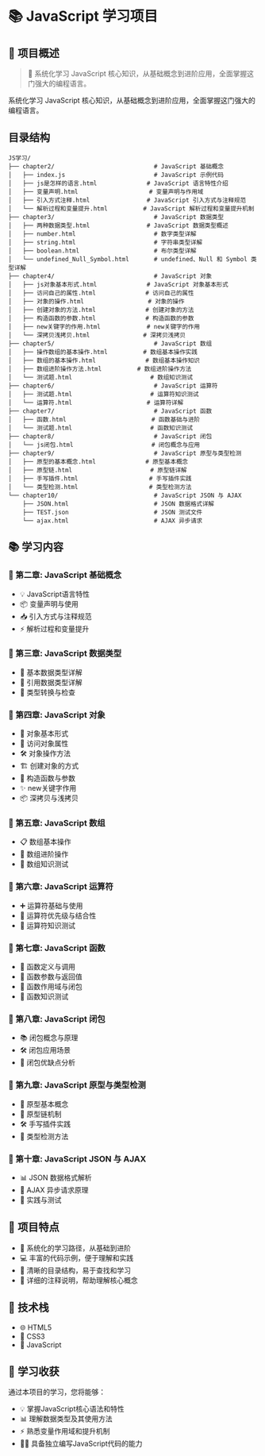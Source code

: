 # 📚 JavaScript 学习项目

## 🎯 项目概述

> 🌟 系统化学习 JavaScript 核心知识，从基础概念到进阶应用，全面掌握这门强大的编程语言。

系统化学习 JavaScript 核心知识，从基础概念到进阶应用，全面掌握这门强大的编程语言。

## 目录结构

```
JS学习/
├── chapter2/                            # JavaScript 基础概念
│   ├── index.js                         # JavaScript 示例代码
│   ├── js是怎样的语言.html              # JavaScript 语言特性介绍
│   ├── 变量声明.html                    # 变量声明与作用域
│   ├── 引入方式注释.html                # JavaScript 引入方式与注释规范
│   └── 解析过程和变量提升.html          # JavaScript 解析过程和变量提升机制
├── chapter3/                            # JavaScript 数据类型
│   ├── 两种数据类型.html                # JavaScript 数据类型概述
│   ├── number.html                      # 数字类型详解
│   ├── string.html                      # 字符串类型详解
│   ├── boolean.html                     # 布尔类型详解
│   └── undefined_Null_Symbol.html       # undefined、Null 和 Symbol 类型详解
├── chapter4/                            # JavaScript 对象
│   ├── js对象基本形式.html              # JavaScript 对象基本形式
│   ├── 访问自己的属性.html              # 访问自己的属性
│   ├── 对象的操作.html                  # 对象的操作
│   ├── 创建对象的方法.html              # 创建对象的方法
│   ├── 构造函数的参数.html              # 构造函数的参数
│   ├── new关键字的作用.html             # new关键字的作用
│   └── 深拷贝浅拷贝.html               # 深拷贝浅拷贝
├── chapter5/                            # JavaScript 数组
│   ├── 操作数组的基本操作.html          # 数组基本操作实践
│   ├── 数组的基本操作.html              # 数组基本操作知识
│   ├── 数组进阶操作方法.html          # 数组进阶操作方法
│   └── 测试题.html                      # 数组知识测试
├── chapter6/                            # JavaScript 运算符
│   ├── 测试题.html                      # 运算符知识测试
│   └── 运算符.html                     # 运算符详解
├── chapter7/                            # JavaScript 函数
│   ├── 函数.html                        # 函数基础与进阶
│   └── 测试题.html                      # 函数知识测试
├── chapter8/                            # JavaScript 闭包
│   └── js闭包.html                      # 闭包概念与应用
├── chapter9/                            # JavaScript 原型与类型检测
│   ├── 原型的基本概念.html              # 原型基本概念
│   ├── 原型链.html                      # 原型链详解
│   ├── 手写插件.html                    # 手写插件实践
│   └── 类型检测.html                    # 类型检测方法
└── chapter10/                           # JavaScript JSON 与 AJAX
    ├── JSON.html                        # JSON 数据格式详解
    ├── TEST.json                        # JSON 测试文件
    └── ajax.html                        # AJAX 异步请求
```

## 📚 学习内容

### 📘 第二章: JavaScript 基础概念
- 💡 JavaScript语言特性
- 📦 变量声明与使用
- 📥 引入方式与注释规范
- ⚡ 解析过程和变量提升

### 📗 第三章: JavaScript 数据类型
- 🔢 基本数据类型详解
- 📎 引用数据类型详解
- 🔄 类型转换与检查

### 📙 第四章: JavaScript 对象
- 🧱 对象基本形式
- 🔑 访问对象属性
- 🛠️ 对象操作方法
- 🏗️ 创建对象的方式
- 🎯 构造函数与参数
- ✨ new关键字作用
- 📦 深拷贝与浅拷贝

### 📕 第五章: JavaScript 数组
- 📋 数组基本操作
- 🚀 数组进阶操作
- 📝 数组知识测试

### 📒 第六章: JavaScript 运算符
- ➕ 运算符基础与使用
- 🧮 运算符优先级与结合性
- 📝 运算符知识测试

### 📓 第七章: JavaScript 函数
- 📝 函数定义与调用
- 🎁 函数参数与返回值
- 🔄 函数作用域与闭包
- 📝 函数知识测试

### 📜 第八章: JavaScript 闭包
- 📚 闭包概念与原理
- 🛠️ 闭包应用场景
- 📝 闭包优缺点分析

### 📃 第九章: JavaScript 原型与类型检测
- 🧩 原型基本概念
- 🔗 原型链机制
- 🛠️ 手写插件实践
- 🧐 类型检测方法

### 📄 第十章: JavaScript JSON 与 AJAX
- 📊 JSON 数据格式解析
- 🔄 AJAX 异步请求原理
- 📝 实践与测试

## 🌟 项目特点

- 🎯 系统化的学习路径，从基础到进阶
- 💻 丰富的代码示例，便于理解和实践
- 📁 清晰的目录结构，易于查找和学习
- 📝 详细的注释说明，帮助理解核心概念

## 🔧 技术栈

- 🌐 HTML5
- 🎨 CSS3
- 🧠 JavaScript

## 🎯 学习收获

通过本项目的学习，您将能够：

- 💡 掌握JavaScript核心语法和特性
- 📊 理解数据类型及其使用方法
- ⚡ 熟悉变量作用域和提升机制
- 🧑‍💻 具备独立编写JavaScript代码的能力